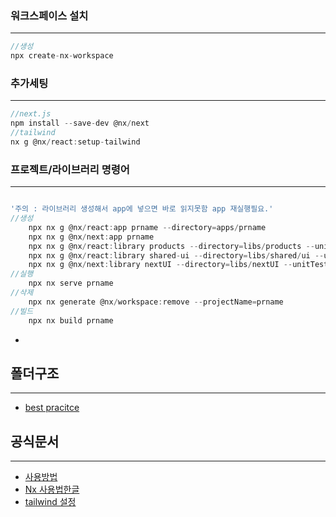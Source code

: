 ### 워크스페이스 설치

---

```jsx
//생성
npx create-nx-workspace

```

### 추가세팅

---

```jsx
//next.js
npm install --save-dev @nx/next
//tailwind
nx g @nx/react:setup-tailwind

```

### 프로젝트/라이브러리 명령어

---

```jsx

'주의 : 라이브러리 생성해서 app에 넣으면 바로 읽지못함 app 재실행필요.'
//생성
	npx nx g @nx/react:app prname --directory=apps/prname
	npx nx g @nx/next:app prname
	npx nx g @nx/react:library products --directory=libs/products --unitTestRunner=vitest --bundler=none
	npx nx g @nx/react:library shared-ui --directory=libs/shared/ui --unitTestRunner=vitest --bundler=none
	npx nx g @nx/next:library nextUI --directory=libs/nextUI --unitTestRunner=vitest --bundler=none
//실행
	npx nx serve prname
//삭제
	npx nx generate @nx/workspace:remove --projectName=prname
//빌드
	npx nx build prname

```

-

## 폴더구조

---

- [best pracitce](https://nx.dev/concepts/more-concepts/monorepo-nx-enterprise)

## 공식문서

---

- [사용방법](https://nx.dev/getting-started/intro)
- [Nx 사용법한글](https://code-logs.github.io/nx-build-system-%EB%A7%9B%EB%B3%B4%EA%B8%B0)
- [tailwind 설정](https://nx.dev/recipes/react/using-tailwind-css-in-react#step-1-install-tailwind-dependencies)

